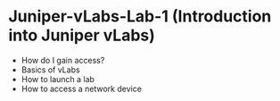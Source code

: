 # Juniper-vLabs-Lab-1 (Introduction into Juniper vLabs)

- How do I gain access?
- Basics of vLabs
- How to launch a lab
- How to access a network device
